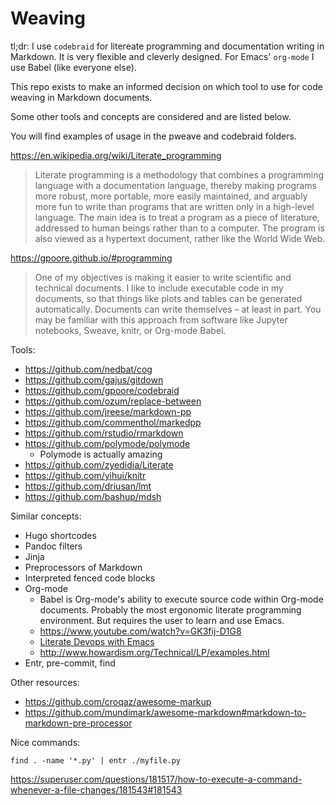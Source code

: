 # Weaving

tl;dr: I use `codebraid` for litereate programming and documentation
writing in Markdown. It is very flexible and cleverly designed. For
Emacs' `org-mode` I use Babel (like everyone else).

This repo exists to make an informed decision on which tool to use for
code weaving in Markdown documents.

Some other tools and concepts are considered and are listed below.

You will find examples of usage in the pweave and codebraid folders.

https://en.wikipedia.org/wiki/Literate_programming

> Literate programming is a methodology that combines a programming language with a documentation language, thereby making programs more robust, more portable, more easily maintained, and arguably more fun to write than programs that are written only in a high-level language. The main idea is to treat a program as a piece of literature, addressed to human beings rather than to a computer. The program is also viewed as a hypertext document, rather like the World Wide Web.

https://gpoore.github.io/#programming

> One of my objectives is making it easier to write scientific and technical documents. I like to include executable code in my documents, so that things like plots and tables can be generated automatically. Documents can write themselves – at least in part. You may be familiar with this approach from software like Jupyter notebooks, Sweave, knitr, or Org-mode Babel.

Tools:

- https://github.com/nedbat/cog
- https://github.com/gajus/gitdown
- https://github.com/gpoore/codebraid
- https://github.com/ozum/replace-between
- https://github.com/jreese/markdown-pp
- https://github.com/commenthol/markedpp
- https://github.com/rstudio/rmarkdown
- https://github.com/polymode/polymode
  - Polymode is actually amazing
- https://github.com/zyedidia/Literate
- https://github.com/yihui/knitr
- https://github.com/driusan/lmt
- https://github.com/bashup/mdsh

Similar concepts:

- Hugo shortcodes
- Pandoc filters
- Jinja
- Preprocessors of Markdown
- Interpreted fenced code blocks
- Org-mode
  - Babel is Org-mode's ability to execute source code within Org-mode
    documents. Probably the most ergonomic literate programming
    environment. But requires the user to learn and use Emacs.
  - https://www.youtube.com/watch?v=GK3fij-D1G8
  - [Literate Devops with Emacs](https://www.youtube.com/watch?v=dljNabciEGg)
  - http://www.howardism.org/Technical/LP/examples.html
- Entr, pre-commit, find

Other resources:

- https://github.com/croqaz/awesome-markup
- https://github.com/mundimark/awesome-markdown#markdown-to-markdown-pre-processor

Nice commands:

    find . -name '*.py' | entr ./myfile.py

https://superuser.com/questions/181517/how-to-execute-a-command-whenever-a-file-changes/181543#181543

